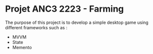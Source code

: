 # Projet ANC3 2223 - Farming

The purpose of this project is to develop a simple desktop game using 
different frameworks such as :
  * MVVM
  * State
  * Memento
